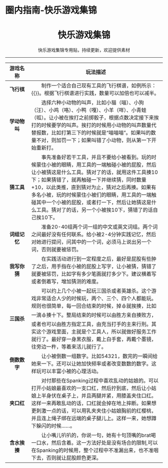 # 圈内指南-快乐游戏集锦


# <center>快乐游戏集锦</center>

<center>快乐游戏集锦专用贴，持续更新，欢迎提供素材</center>

--------

<style>
table th:first-of-type {
    width: 15%;
}
table th:nth-of-type(2) {
    width: 85%;
}
</style>    

**游戏名称**|**玩法描述**
:-:|-
**飞行棋**|&emsp;&emsp;制作一个适合自己现有工具的飞行棋谱，如例所示：{{<link href="happyflight.pdf" content="点击查看" title= "快乐飞行棋">}}。根据飞行棋谱进行实践，数量可以加倍也可以减半。
**学动物叫**|&emsp;&emsp;选择六种小动物的叫声，比如小猫（喵）、小狗（汪）、小鸡（咯）、小鸭（嘎）、小羊（咩）、小青蛙（呱）。让小被在挨打之前掷骰子，根据点数决定接下来挨打的时候要学的叫声。挨打的时候用小动物的叫声数量代替报数，比如打第三下的时候就是“喵喵喵”。如果叫的数量不对，则加罚一下；如果叫错了小动物，则从第一下开始重新打。
**猜工具**|&emsp;&emsp;事先准备好若干工具，并且不要给小被看到。玩的时候蒙住小被的眼睛，用工具的一端触碰小被的屁股，然后让小被猜这是什么工具。猜对了的话，就用这件工具揍10下；如果猜错了，就再触碰一下并继续猜，同时数量+10，以此类推，直到猜对为止，猜对之后再揍。​​​如果有多名小被，玩的时候蒙住小被们的眼睛，用工具的一端触碰其中一个小被的屁股，或者打一下，然后让她猜这是什么工具。猜对了的话，另一个小被挨10下，猜错了的话自己挨10下。
**词组记忆**|&emsp;&emsp;准备20-40组两个词一组的中文或英文词组。两个词之间最好没有任何联系。给小被2-4分钟实践记忆，然后对她进行提问，问其中的一个词，必须马上说出另一个词，否则就要被惩罚。
**我写你猜**|&emsp;&emsp;在实践活动进行到一定程度之后，最好是屁股有些肿了之后，用手指在小被的屁股上写字，让小被猜，猜错了就要被惩罚，比如字有多少笔画就打多少下。建议横着写或者倒着写，增加猜测的难度。
**三国杀**|&emsp;&emsp;可以约上几个小被一起玩三国杀或者英雄杀。这个游戏非常适合人少的时候玩，两个、三个、四个人都能玩。规则也很简单，每一回合结束的时候，掉🩸就挨揍，比如一滴🩸揍十下。整局结束的时候可以由胜方亲自揍败方，或者也可以由胜方指定工具，由充当打手的主来行刑。其实这个游戏里面，主就是个工具人，所以就做好服务工作就行了。最好穿一身黑衣服，戴上白手套，再戴个墨镜，往旁边一杵，等着来活儿就行了。
**倒数数字**|&emsp;&emsp;让小被倒数一组数字。比如54321，数完的一瞬间给她来一下。还可以让她加快频率或者改变数数的数字。这样玩可以丰富小被的心理活动。
**夹口红**|&emsp;&emsp;对付那些在Spanking过程中喜欢乱动的姑娘的。可以打开小姑娘最喜欢的一支口红，然后拧到底，然后让小姑娘上半身伏在桌子上，并且两腿并紧，用膝盖夹住口红。这样一来再敢乱动的话，口红就会掉在地上摔断。如果想更刺激一点的话，可以用乳夹夹住小姑娘胸前的红樱桃，并且连上绳子绑在远端的桌子腿儿上。这样一来，她想蹲下躲闪的时候……。
**含水挨揍**|&emsp;&emsp;让小嘴儿叭叭的，你说一句，她有十句顶嘴的brat喝一口水，然后含着。这一方法好处是没有场合的限制,可以在Spanking的时候用，整个过程中不准漏出来，也不准咽下去，否则就让屁股颜色更深。

